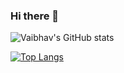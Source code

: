 ### Hi there 👋

<!--
**vaibhavg310/vaibhavg310** is a ✨ _special_ ✨ repository because its `README.md` (this file) appears on your GitHub profile.

Here are some ideas to get you started:

- 🔭 I’m currently working on ...
- 🌱 I’m currently learning ...
- 👯 I’m looking to collaborate on ...
- 🤔 I’m looking for help with ...
- 💬 Ask me about ...
- 📫 How to reach me: ...
- 😄 Pronouns: ...
- ⚡ Fun fact: ...
-->

![Vaibhav's GitHub stats](https://github-readme-stats.vercel.app/api?username=vaibhavg310&show_icons=true&theme=radical)

[![Top Langs](https://github-readme-stats.vercel.app/api/top-langs/?username=vaibhavg310&hide_progress=true)](https://github.com/vaibhag310/github-readme-stats)
